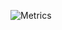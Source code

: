 ![Metrics](https://metrics.lecoq.io/omaarelamri?template=classic&base.activity=0&base.community=0&base.metadata=0&isocalendar=1&languages=1&achievements=1&introduction=1&isocalendar.duration=half-year&languages.limit=8&languages.threshold=0%25&languages.colors=github&languages.sections=most-used&languages.indepth=false&languages.analysis.timeout=15&languages.categories=markup%2C%20programming&languages.recent.categories=markup%2C%20programming&languages.recent.load=300&languages.recent.days=14&achievements.threshold=C&achievements.secrets=true&achievements.display=compact&achievements.limit=0&introduction.title=true&config.timezone=Africa%2FTunis&config.display=columns)

